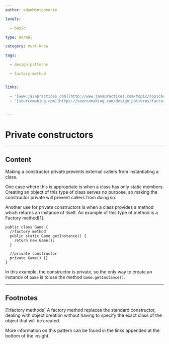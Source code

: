 ```yaml
---
author: adamMontgomerie

levels:

  - basic

type: normal

category: must-know

tags:

  - design-patterns

  - factory-method


links:

  - '[www.javapractices.com](http://www.javapractices.com/topic/TopicAction.do?Id=40){website}'
  - '[sourcemaking.com](https://sourcemaking.com/design_patterns/factory_method){website}'


---
```


# Private constructors

---

## Content

Making a constructor private prevents external callers from instantiating a class.

One case where this is appropriate is when a class has only static members. Creating an object of this type of class serves no purpose, so making the constructor private will prevent callers from doing so.

Another use for private constructors is when a class provides a method which returns an instance of itself. An example of this type of method is a Factory method[1].

```
public class Game {
  //factory method
  public static Game getInstance() {
    return new Game();
  }

  //private constructor
  private Game() {}
}
```

In this example, the constructor is private, so the only way to create an instance of `Game` is to use the method `Game.getInstance()`.

---

## Footnotes

[1:factory methods]
A factory method replaces the standard constructor, dealing with object creation without having to specify the exact class of the object that will be created.

More information on this pattern can be found in the links appended at the bottom of the insight.
